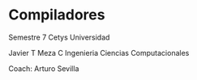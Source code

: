 Compiladores
============

Semestre 7
Cetys Universidad

Javier T Meza C Ingenieria Ciencias Computacionales

Coach: Arturo Sevilla
